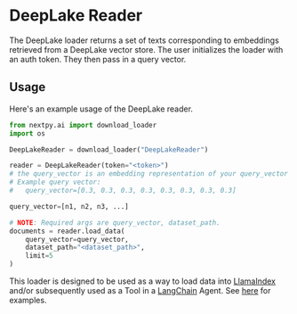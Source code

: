 # DeepLake Reader

The DeepLake loader returns a set of texts corresponding to embeddings retrieved from a DeepLake vector store.
The user initializes the loader with an auth token. They then pass in a query vector.

## Usage

Here's an example usage of the DeepLake reader.

```python
from nextpy.ai import download_loader
import os

DeepLakeReader = download_loader("DeepLakeReader")

reader = DeepLakeReader(token="<token>")
# the query_vector is an embedding representation of your query_vector
# Example query vector:
#   query_vector=[0.3, 0.3, 0.3, 0.3, 0.3, 0.3, 0.3, 0.3]

query_vector=[n1, n2, n3, ...]

# NOTE: Required args are query_vector, dataset_path.
documents = reader.load_data(
    query_vector=query_vector,
    dataset_path="<dataset_path>",
    limit=5
)

```

This loader is designed to be used as a way to load data into [LlamaIndex](https://github.com/jerryjliu/gpt_index/tree/main/gpt_index) and/or subsequently used as a Tool in a [LangChain](https://github.com/hwchase17/langchain) Agent. See [here](https://github.com/emptycrown/llama-hub/tree/main) for examples.
